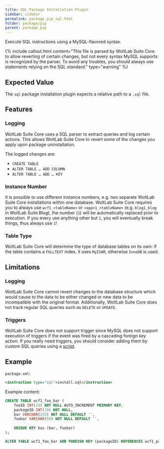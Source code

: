 ```yaml
---
title: SQL Package Installation Plugin
sidebar: sidebar
permalink: package_pip_sql.html
folder: package/pip
parent: package_pip
---
```


Execute SQL instructions using a MySQL-flavored syntax.

{% include callout.html content="This file is parsed by WoltLab Suite Core to allow reverting of certain changes, but not every syntax MySQL supports is recognized by the parser. To avoid any troubles, you should always use statements relying on the SQL standard." type="warning" %}


## Expected Value

The `sql` package installation plugin expects a relative path to a `.sql` file.


## Features

### Logging

WoltLab Suite Core uses a SQL parser to extract queries and log certain actions.
This allows WoltLab Suite Core to revert some of the changes you apply upon package uninstallation.

The logged changes are:

- `CREATE TABLE`
- `ALTER TABLE … ADD COLUMN`
- `ALTER TABLE … ADD … KEY`

### Instance Number

It is possible to use different instance numbers, e.g. two separate WoltLab Suite Core installations within one database.
WoltLab Suite Core requires you to always use `wcf1_<tableName>` or `<app>1_<tableName>` (e.g. `blog1_blog` in WoltLab Suite Blog), the number (`1`) will be automatically replaced prior to execution.
If you every use anything other but `1`, you will eventually break things, thus always use `1`!

### Table Type

WoltLab Suite Core will determine the type of database tables on its own:
If the table contains a `FULLTEXT` index, it uses `MyISAM`, otherwise `InnoDB` is used.


## Limitations

### Logging

WoltLab Suite Core cannot revert changes to the database structure which would cause to the data to be either changed or new data to be incompatible with the original format.
Additionally, WoltLab Suite Core does not track regular SQL queries such as `DELETE` or `UPDATE`.

### Triggers

WoltLab Suite Core does not support trigger since MySQL does not support execution of triggers if the event was fired by a cascading foreign key action.
If you really need triggers, you should consider adding them by custom SQL queries using a [script](package_pip_script.md).


## Example

`package.xml`:

```xml
<instruction type="sql">install.sql</instruction>
```

Example content:

```sql
CREATE TABLE wcf1_foo_bar (
	fooID INT(10) NOT NULL AUTO_INCREMENT PRIMARY KEY,
	packageID INT(10) NOT NULL,
	bar VARCHAR(255) NOT NULL DEFAULT '',
	foobar VARCHAR(50) NOT NULL DEFAULT '',
	
	UNIQUE KEY baz (bar, foobar)
);

ALTER TABLE wcf1_foo_bar ADD FOREIGN KEY (packageID) REFERENCES wcf1_package (packageID) ON DELETE CASCADE;
```
